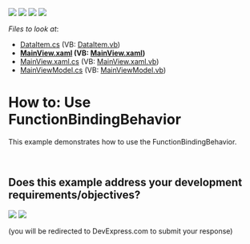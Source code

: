 <!-- default badges list -->
![](https://img.shields.io/endpoint?url=https://codecentral.devexpress.com/api/v1/VersionRange/128658274/14.2.5%2B)
[![](https://img.shields.io/badge/Open_in_DevExpress_Support_Center-FF7200?style=flat-square&logo=DevExpress&logoColor=white)](https://supportcenter.devexpress.com/ticket/details/T197048)
[![](https://img.shields.io/badge/📖_How_to_use_DevExpress_Examples-e9f6fc?style=flat-square)](https://docs.devexpress.com/GeneralInformation/403183)
[![](https://img.shields.io/badge/💬_Leave_Feedback-feecdd?style=flat-square)](#does-this-example-address-your-development-requirementsobjectives)
<!-- default badges end -->
<!-- default file list -->
*Files to look at*:

* [DataItem.cs](./CS/FunctionBindingExample/Common/DataItem.cs) (VB: [DataItem.vb](./VB/FunctionBindingExample/Common/DataItem.vb))
* **[MainView.xaml](./CS/FunctionBindingExample/View/MainView.xaml) (VB: [MainView.xaml](./VB/FunctionBindingExample/View/MainView.xaml))**
* [MainView.xaml.cs](./CS/FunctionBindingExample/View/MainView.xaml.cs) (VB: [MainView.xaml.vb](./VB/FunctionBindingExample/View/MainView.xaml.vb))
* [MainViewModel.cs](./CS/FunctionBindingExample/ViewModel/MainViewModel.cs) (VB: [MainViewModel.vb](./VB/FunctionBindingExample/ViewModel/MainViewModel.vb))
<!-- default file list end -->
# How to: Use FunctionBindingBehavior


This example demonstrates how to use the FunctionBindingBehavior.

<br/>


<!-- feedback -->
## Does this example address your development requirements/objectives?

[<img src="https://www.devexpress.com/support/examples/i/yes-button.svg"/>](https://www.devexpress.com/support/examples/survey.xml?utm_source=github&utm_campaign=wpf-mvvm-framework-functionbindingbehavior&~~~was_helpful=yes) [<img src="https://www.devexpress.com/support/examples/i/no-button.svg"/>](https://www.devexpress.com/support/examples/survey.xml?utm_source=github&utm_campaign=wpf-mvvm-framework-functionbindingbehavior&~~~was_helpful=no)

(you will be redirected to DevExpress.com to submit your response)
<!-- feedback end -->
